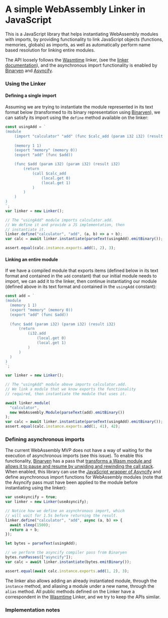 # A simple WebAssembly Linker in JavaScript

This is a JavaScript library that helps instantiating WebAssembly modules with
imports, by providing functionality to link JavaScript objects (functions,
memories, globals) as imports, as well as automatically perform name based
resolution for linking entire modules.

The API loosely follows the [Wasmtime][wasmtime] linker, (see the [linker
documentation][wasmtime-linker]), and the asynchronous import functionality is
enabled by [Binaryen][binaryen] and [Asyncify][asyncify].

### Using the Linker

#### Defining a single import

Assuming we are trying to instantiate the module represented in its text format
below (transformed to its binary representation using [Binaryen][binaryen]), we
can satisfy its import using the `define` method available on the linker:

```js
const usingAdd = `
(module
    (import "calculator" "add" (func $calc_add (param i32 i32) (result i32)))
  
    (memory 1 1)
    (export "memory" (memory 0))
    (export "add" (func $add))

    (func $add (param i32) (param i32) (result i32)
        (return
            (call $calc_add
                (local.get 0)
                (local.get 1)
            )
        )
    )
)
`;
var linker = new Linker();

// The "usingAdd" module imports calculator.add.
// We define it and provide a JS implementation, then
// instantiate it.
linker.define("calculator", "add", (a, b) => a + b);
var calc = await linker.instantiate(parseText(usingAdd).emitBinary());

assert.equal(calc.instance.exports.add(1, 2), 3);
```

#### Linking an entire module

If we have a compiled module that exports items (defined below in its text
format and contained in the `add` constant) that our initial module needs to
import, we can add it to the linker, then continue instantiating our module
(defined above in its text format and contained in the `usingAdd` constant):

```js
const add = `
(module
  (memory 1 1)
  (export "memory" (memory 0))
  (export "add" (func $add))
  
  (func $add (param i32) (param i32) (result i32)
      (return
          (i32.add
              (local.get 0)
              (local.get 1)
          )
      )
  )
)
`;

var linker = new Linker();

// The "usingAdd" module above imports calculator.add.
// We link a module that we know exports the functionality
// required, then instantiate the module that uses it.

await linker.module(
  "calculator",
  new WebAssembly.Module(parseText(add).emitBinary())
);
var calc = await linker.instantiate(parseText(usingAdd).emitBinary());
assert.equal(calc.instance.exports.add(1, 41), 42);
```

### Defining asynchronous imports

The current WebAssembly MVP does not have a way of waiting for the execution of
asynchronous imports (see this issue[][async-wasm-issue]). To enable this
functionality, [Binaryen][binaryen] has a pass that [transforms a Wasm module
and allows it to pause and resume by unwiding and rewinding the call
stack][asyncify-blog]. When enabled, this library can use the [JavaScript
wrapper of Asyncify][asyncify] and define asynchronous import functions for
WebAssembly modules (note that the Asyncify pass must have been applied to the
module before instantiating using the linker):

```js
var useAsyncify = true;
var linker = new Linker(useAsyncify);

// Notice how we define an asynchronous import, which
// will wait for 1.5s before returning the result.
linker.define("calculator", "add", async (a, b) => {
  await sleep(1500);
  return a + b;
});

let bytes = parseText(usingAdd);

// we perform the asyncify compiler pass from Binaryen
bytes.runPasses(["asyncify"]);
var calc = await linker.instantiate(bytes.emitBinary());

assert.equal(await calc.instance.exports.add(1, 2), 3);
```

The linker also allows adding an already instantiated module, through the
`instance` method, and aliasing a module under a new name, through the `alias`
method. All public methods defined on the Linker have a correspondent in the
[Wasmtime][wasmtime] Linker, and we try to keep the APIs similar.

### Implementation notes

[wasmtime]: https://github.com/bytecodealliance/wasmtime
[wasmtime-linker]: https://docs.rs/wasmtime/0.21.0/wasmtime/
[binaryen]: https://github.com/WebAssembly/binaryen
[asyncify]: https://github.com/GoogleChromeLabs/asyncify
[async-wasm-issue]: https://github.com/WebAssembly/design/issues/720
[asyncify-blog]: https://kripken.github.io/blog/wasm/2019/07/16/asyncify.html
